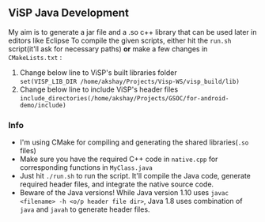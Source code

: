 ## ViSP Java Development

My aim is to generate a jar file and a .so c++ library that can be used later in editors like Eclipse
To compile the given scripts, either hit the `run.sh` script(it'll ask for necessary paths) **or** make a few changes in `CMakeLists.txt` :
1. Change below line to ViSP's built libraries folder  
```set(VISP_LIB_DIR /home/akshay/Projects/Visp-WS/visp_build/lib)```
2. Change below line to include ViSP's header files  
```include_directories(/home/akshay/Projects/GSOC/for-android-demo/include)```

### Info
+ I'm using CMake for compiling and generating the shared libraries(`.so` files)
+ Make sure you have the required C++ code in `native.cpp` for corresponding functions in `MyClass.java`
+ Just hit `./run.sh` to run the script. It'll compile the Java code, generate required header files, and integrate the native source code.
+ Beware of the Java versions! While Java version 1.10 uses `javac <filename> -h <o/p header file dir>`, Java 1.8 uses combination of `java` and `javah` to generate header files.
